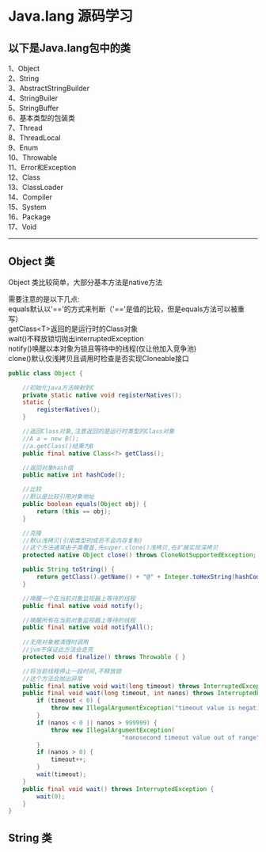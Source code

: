 # Java.lang 源码学习

## 以下是Java.lang包中的类
1、Object<br>
2、String<br>
3、AbstractStringBuilder<br>
4、StringBuiler<br>
5、StringBuffer<br>
6、基本类型的包装类<br>
7、Thread<br>
8、ThreadLocal<br>
9、Enum<br>
10、Throwable<br>
11、Error和Exception<br>
12、Class<br>
13、ClassLoader<br>
14、Compiler<br>
15、System<br>
16、Package<br>
17、Void<br>

<hr/>

## Object 类
Object 类比较简单，大部分基本方法是native方法<br>

需要注意的是以下几点:<br>
equals默认以'=='的方式来判断（'=='是值的比较，但是equals方法可以被重写）<br>
getClass\<T\>返回的是运行时的Class对象<br>
wait()不释放锁切抛出interruptedException<br>
notify()唤醒以本对象为锁且等待中的线程(仅让他加入竞争池)<br>
clone()默认仅浅拷贝且调用时检查是否实现Cloneable接口<br>

```Java
public class Object {

	//初始化java方法映射到C
    private static native void registerNatives();
    static {
        registerNatives();
    }

    //返回Class对象,注意返回的是运行时类型的Class对象
    //A a = new B();
    //a.getClass()结果为B
    public final native Class<?> getClass();

    //返回对象hash值
    public native int hashCode();

    //比较
    //默认是比较引用对象地址
    public boolean equals(Object obj) {
        return (this == obj);
    }

    //克隆
    //默认浅拷贝(引用类型的成员不会内存复制)
    //这个方法通常由子类覆盖,先super.clone()浅拷贝,在扩展实现深拷贝
    protected native Object clone() throws CloneNotSupportedException;

    public String toString() {
        return getClass().getName() + "@" + Integer.toHexString(hashCode());
    }

    //唤醒一个在当前对象监视器上等待的线程
    public final native void notify();

    //唤醒所有在当前对象监视器上等待的线程
    public final native void notifyAll();
    
    //无用对象被清理时调用
    //jvm不保证此方法会走完
    protected void finalize() throws Throwable { }

    //将当前线程停止一段时间,不释放锁
    //这个方法会抛出异常
    public final native void wait(long timeout) throws InterruptedException;
    public final void wait(long timeout, int nanos) throws InterruptedException {
        if (timeout < 0) {
            throw new IllegalArgumentException("timeout value is negative");
        }
        if (nanos < 0 || nanos > 999999) {
            throw new IllegalArgumentException(
                                "nanosecond timeout value out of range");
        }
        if (nanos > 0) {
            timeout++;
        }
        wait(timeout);
    }
    public final void wait() throws InterruptedException {
        wait(0);
    }
}
```
## String 类